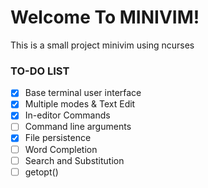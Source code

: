 # Welcome To MINIVIM!

This is a small project minivim using ncurses

### TO-DO LIST

- [x] Base terminal user interface
- [x] Multiple modes & Text Edit
- [x] In-editor Commands
- [ ] Command line arguments
- [x] File persistence
- [ ] Word Completion
- [ ] Search and Substitution
- [ ] getopt()
